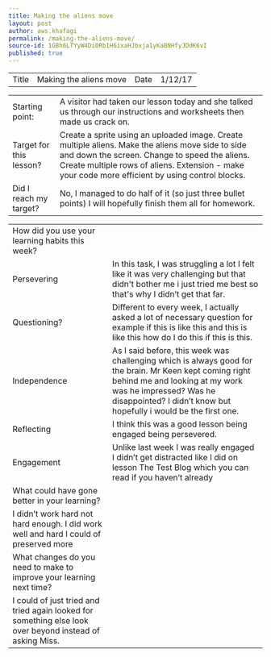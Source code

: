```yaml
---
title: Making the aliens move
layout: post
author: aws.khafagi
permalink: /making-the-aliens-move/
source-id: 1GBh6LTYyW4Di0Rb1H6ixaHJbxja1yKaBNHfyJDdK6vI
published: true
---
```

<table>
  <tr>
    <td>Title</td>
    <td>Making the aliens move</td>
    <td>Date</td>
    <td>1/12/17</td>
  </tr>
</table>


<table>
  <tr>
    <td>Starting point:</td>
    <td>A visitor had taken our lesson today and she talked us through our instructions and worksheets then made us crack on.</td>
  </tr>
  <tr>
    <td>Target for this lesson?</td>
    <td>Create a sprite using an uploaded image. 
Create multiple aliens.
Make the aliens move side to side and down the screen.
Change to speed the aliens.
Create multiple rows of aliens.
Extension - make your code more efficient by using control blocks. </td>
  </tr>
  <tr>
    <td>Did I reach my target? </td>
    <td>No, I managed to do half of it (so just three bullet points) I will hopefully finish them all for homework.</td>
  </tr>
</table>


<table>
  <tr>
    <td>How did you use your learning habits this week?</td>
    <td></td>
  </tr>
  <tr>
    <td>Persevering</td>
    <td>In this task, I was struggling a lot  I felt like it was very challenging but that didn't bother me i just tried me best so that's why I didn’t get that far.</td>
  </tr>
  <tr>
    <td>Questioning?</td>
    <td>Different to every week, I actually asked a lot of necessary question for example if this is like this and this is like this how do I do this if this is this.</td>
  </tr>
  <tr>
    <td>Independence</td>
    <td>As I said before, this week was challenging which is always good for the brain. Mr Keen kept coming right behind me and looking at my work was he impressed? Was he disappointed? I didn’t know but hopefully i would be the first one.</td>
  </tr>
  <tr>
    <td>Reflecting</td>
    <td>I think this was a good lesson being engaged being persevered.</td>
  </tr>
  <tr>
    <td>Engagement</td>
    <td>Unlike last week I was really engaged I didn’t get distracted like I did on lesson The Test Blog which you can read if you haven’t already</td>
  </tr>
  <tr>
    <td>What could have gone better in your learning?</td>
    <td></td>
  </tr>
  <tr>
    <td>I didn’t work hard not hard enough. I did work well and hard I could of preserved more</td>
    <td></td>
  </tr>
  <tr>
    <td>What changes do you need to make to improve your learning next time?</td>
    <td></td>
  </tr>
  <tr>
    <td>I could of just tried and tried again looked for something else look over beyond instead of asking Miss.</td>
    <td></td>
  </tr>
</table>


